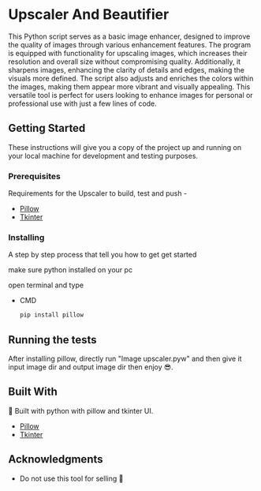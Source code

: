 
# Upscaler And Beautifier 

This Python script serves as a basic image enhancer, designed to improve the quality of images through various enhancement features. The program is equipped with functionality for upscaling images, which increases their resolution and overall size without compromising quality. Additionally, it sharpens images, enhancing the clarity of details and edges, making the visuals more defined. The script also adjusts and enriches the colors within the images, making them appear more vibrant and visually appealing. This versatile tool is perfect for users looking to enhance images for personal or professional use with just a few lines of code.

## Getting Started

These instructions will give you a copy of the project up and running on
your local machine for development and testing purposes.

### Prerequisites

Requirements for the Upscaler  to build, test and push -
- [Pillow](https://pypi.org/project/pillow/)
- [Tkinter](https://docs.python.org/3/library/tkinter.html)

### Installing

A step by step process that tell you how to get get started

make sure python installed on your pc

open terminal and type

- CMD
  ```sh
  pip install pillow
  ```


## Running the tests

After installing pillow, directly run "Image upscaler.pyw" and then give it input image dir and output image dir then enjoy 😎.

## Built With

💯 Built with python with pillow and tkinter UI.

- [Pillow](https://pillow.readthedocs.io/en/stable/#)
- [Tkinter](https://docs.python.org/3/library/tkinter.html)


## Acknowledgments

- Do not use this tool for selling 🙏
